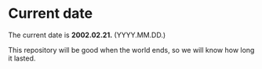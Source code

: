 # Current date

The current date is **2002.02.21.** (YYYY.MM.DD.)

This repository will be good when the world ends, so we will know how long it lasted.